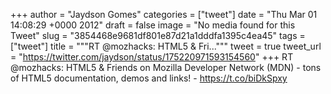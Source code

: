 
+++
author = "Jaydson Gomes"
categories = ["tweet"]
date = "Thu Mar 01 14:08:29 +0000 2012"
draft = false
image = "No media found for this Tweet"
slug = "3854468e9681df801e87d21a1dddfa1395c4ea45"
tags = ["tweet"]
title = """RT @mozhacks: HTML5 & Fri..."""
tweet = true
tweet_url = "https://twitter.com/jaydson/status/175220971593154560"
+++
RT @mozhacks: HTML5 & Friends on Mozilla Developer Network (MDN) - tons of HTML5 documentation, demos and links! - https://t.co/biDkSpxy
